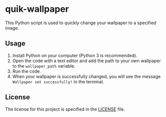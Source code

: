 # quik-wallpaper

This Python script is used to quickly change your wallpaper to a specified image.

## Usage

1. Install Python on your computer (Python 3 is recommended).
2. Open the code with a text editor and add the path to your own wallpaper to the `wallpaper_path` variable.
3. Run the code.
4. When your wallpaper is successfully changed, you will see the message `Wallpaper set successfully!` in the terminal.

## License

The license for this project is specified in the [LICENSE](LICENSE) file.
